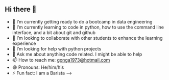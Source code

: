 ## Hi there 👋




- 🔭 I’m currently getting ready to do a bootcamp in data engineering
- 🌱 I’m currently learning to code in python, how to use the command line interface, and a bit about git and github
- 👯 I’m looking to collaborate with other students to enhance the learning experience
- 🤔 I’m looking for help with python projects
- 💬 Ask me about anything code related. I might be able to help
- 📫 How to reach me: gonga1973@hotmail.com
- 😄 Pronouns: He/him/his
- ⚡ Fun fact:  I am a Barista
-->
